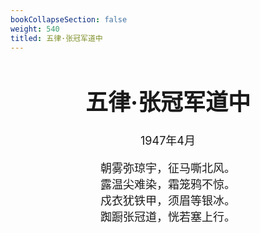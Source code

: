 ```yaml
---
bookCollapseSection: false
weight: 540
titled: 五律·张冠军道中
---
```


<div align="center">

<font size="4">

# 五律·张冠军道中
1947年4月

朝雾弥琼宇，征马嘶北风。  
露温尖难染，霜笼鸦不惊。  
戍衣犹铁甲，须眉等银冰。  
踟蹰张冠道，恍若塞上行。

</font>

</div>

